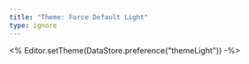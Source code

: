 ```yaml
---
title: "Theme: Force Default Light"
type: ignore
---
```

<% Editor.setTheme(DataStore.preference("themeLight")) -%>
